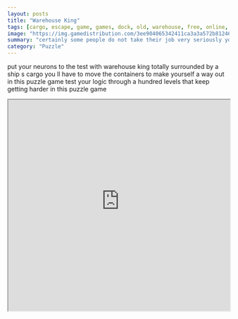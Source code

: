 ```yaml
---
layout: posts
title: "Warehouse King"
tags: [cargo, escape, game, games, dock, old, warehouse, free, online, games, oyna, game, free, games, play, play, games]
image: "https://img.gamedistribution.com/3ee904065342411ca3a3a572b812465d-1280x550.jpeg"
summary: "certainly some people do not take their job very seriously you re faced with a mass of mismatched containers of various sizes even worse while trying to create some kind of order you found yourself stuck and now you ll have to find a way to the exit by pushing everything in your path  free online games oyna game free games play play games"
category: "Puzzle"
---
```


put your neurons to the test with warehouse king totally surrounded by a ship s cargo you ll have to move the containers to make yourself a way out in this puzzle game test your logic through a hundred levels that keep getting harder in this puzzle game

<iframe width="100%" height="480px;" src="https://html5.gamedistribution.com/3ee904065342411ca3a3a572b812465d/"></iframe>